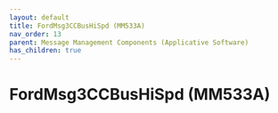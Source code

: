 ```yaml
---
layout: default
title: FordMsg3CCBusHiSpd (MM533A)
nav_order: 13
parent: Message Management Components (Applicative Software)
has_children: true
---
```

# FordMsg3CCBusHiSpd (MM533A)
